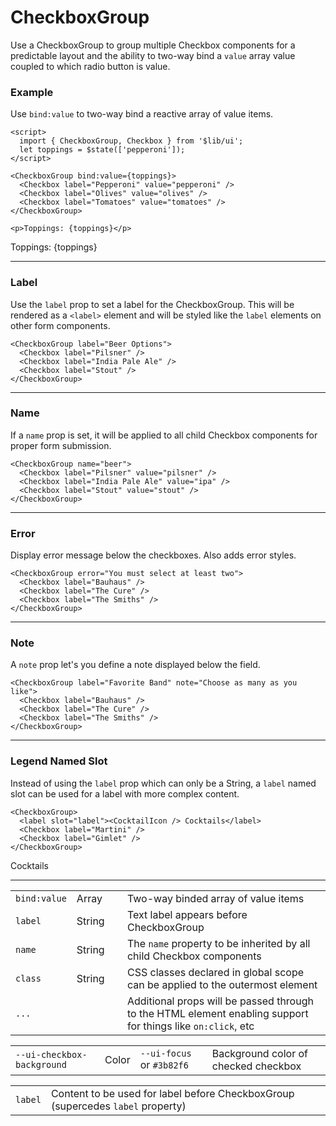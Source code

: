 <script>
	import { Checkbox, CheckboxGroup } from '$lib/ui';
  import Table from '$lib/components/Table.svelte';
  import { Martini } from 'lucide-svelte';

  let toppings = $state(['pepperoni']);
</script>

# CheckboxGroup

Use a CheckboxGroup to group multiple Checkbox components for a predictable layout and the ability
to two-way bind a `value` array value coupled to which radio button is value.

### Example

Use `bind:value` to two-way bind a reactive array of value items.

```svelte
<script>
  import { CheckboxGroup, Checkbox } from '$lib/ui';
  let toppings = $state(['pepperoni']);
</script>

<CheckboxGroup bind:value={toppings}>
  <Checkbox label="Pepperoni" value="pepperoni" />
  <Checkbox label="Olives" value="olives" />
  <Checkbox label="Tomatoes" value="tomatoes" />
</CheckboxGroup>

<p>Toppings: {toppings}</p>
```
<CheckboxGroup bind:value={toppings}>
  <Checkbox label="Pepperoni" value="pepperoni" />
  <Checkbox label="Olives" value="olives" />
  <Checkbox label="Tomatoes" value="tomatoes" />
</CheckboxGroup>

<p>Toppings: {toppings}</p>

---

### Label

Use the `label` prop to set a label for the CheckboxGroup. This will be rendered as a `<label>`
element and will be styled like the `label` elements on other form components.

```svelte
<CheckboxGroup label="Beer Options">
  <Checkbox label="Pilsner" />
  <Checkbox label="India Pale Ale" />
  <Checkbox label="Stout" />
</CheckboxGroup>
```
<CheckboxGroup label="Beer Options">
  <Checkbox label="Pilsner" />
  <Checkbox label="India Pale Ale" />
  <Checkbox label="Stout" />
</CheckboxGroup>

---

### Name

If a `name` prop is set, it will be applied to all child Checkbox components for proper form
submission.

```svelte
<CheckboxGroup name="beer">
  <Checkbox label="Pilsner" value="pilsner" />
  <Checkbox label="India Pale Ale" value="ipa" />
  <Checkbox label="Stout" value="stout" />
</CheckboxGroup>
```
<CheckboxGroup name="beer">
  <Checkbox label="Pilsner" value="pilsner" />
  <Checkbox label="India Pale Ale" value="ipa" />
  <Checkbox label="Stout" value="stout" />
</CheckboxGroup>

---

### Error

Display error message below the checkboxes. Also adds error styles.

```svelte
<CheckboxGroup error="You must select at least two">
  <Checkbox label="Bauhaus" />
  <Checkbox label="The Cure" />
  <Checkbox label="The Smiths" />
</CheckboxGroup>
```
<CheckboxGroup error="You must select at least two">
  <Checkbox label="Bauhaus" />
  <Checkbox label="The Cure" />
  <Checkbox label="The Smiths" />
</CheckboxGroup>

---

### Note

A `note` prop let's you define a note displayed below the field.

```svelte
<CheckboxGroup label="Favorite Band" note="Choose as many as you like">
  <Checkbox label="Bauhaus" />
  <Checkbox label="The Cure" />
  <Checkbox label="The Smiths" />
</CheckboxGroup>
```
<CheckboxGroup label="Favorite Band" note="Choose as many as you like">
  <Checkbox label="Bauhaus" />
  <Checkbox label="The Cure" />
  <Checkbox label="The Smiths" />
</CheckboxGroup>

---

### Legend Named Slot

Instead of using the `label` prop which can only be a String, a `label` named slot can be used for a
label with more complex content.

```svelte
<CheckboxGroup>
  <label slot="label"><CocktailIcon /> Cocktails</label>
  <Checkbox label="Martini" />
  <Checkbox label="Gimlet" />
</CheckboxGroup>
```
<CheckboxGroup>
  <label slot="label" class="flex items-center pb-2"><Martini size={20} /> Cocktails</label>
  <Checkbox label="Martini" />
  <Checkbox label="Gimlet" />
</CheckboxGroup>

---

<Table name="CheckboxGroup" type="props">
  <tr>
    <td><code>bind:value</code></td>
    <td>Array</td>
    <td>&nbsp;</td>
    <td>Two-way binded array of value items</td>
  </tr>
  <tr>
    <td><code>label</code></td>
    <td>String</td>
    <td>&nbsp;</td>
    <td>Text label appears before CheckboxGroup</td>
  </tr>
  <tr>
    <td><code>name</code></td>
    <td>String</td>
    <td>&nbsp;</td>
    <td>The <code>name</code> property to be inherited by all child Checkbox components</td>
  </tr>
  <tr>
    <td><code>class</code></td>
    <td>String</td>
    <td>&nbsp;</td>
    <td>CSS classes declared in global scope can be applied to the outermost element</td>
  </tr>
  <tr>
    <td><code>...</code></td>
    <td>&nbsp;</td>
    <td>&nbsp;</td>
    <td
      >Additional props will be passed through to the HTML element enabling support for things
      like
      <code>on:click</code>, etc</td
    >
  </tr>
</Table>

<Table name="Checkbox" type="css">
  <tr>
    <td><code>--ui-checkbox-background</code></td>
    <td>Color</td>
    <td><code>--ui-focus</code> or <code>#3b82f6</code></td>
    <td>Background color of checked checkbox</td>
  </tr>
</Table>

<Table name="CheckboxGroup" type="slots">
  <tr>
    <td><code>label</code></td>
    <td
      >Content to be used for label before CheckboxGroup (supercedes <code>label</code> property)</td
    >
  </tr>
</Table>

